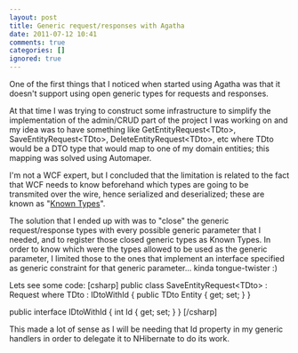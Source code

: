 ```yaml
---
layout: post
title: Generic request/responses with Agatha
date: 2011-07-12 10:41
comments: true
categories: []
ignored: true
---
```


One of the first things that I noticed when started using Agatha was that it doesn't support using open generic types for requests and responses.

At that time I was trying to construct some infrastructure to simplify the implementation of the admin/CRUD part of the project I was working on and my idea was to have something like GetEntityRequest&lt;TDto&gt;, SaveEntityRequest&lt;TDto&gt;, DeleteEntityRequest&lt;TDto&gt;, etc where TDto would be a DTO type that would map to one of my domain entities; this mapping was solved using Automaper.

I'm not a WCF expert, but I concluded that the limitation is related to the fact that WCF needs to know beforehand which types are going to be transmited over the wire, hence serialized and deserialized; these are known as "<a href="http://msdn.microsoft.com/en-us/library/ms730167.aspx">Known Types</a>".

The solution that I ended up with was to "close" the generic request/response types with every possible generic parameter that I needed, and to register those closed generic types as Known Types. In order to know which were the types allowed to be used as the generic parameter, I limited those to the ones that implement an interface specified as generic constraint for that generic parameter... kinda tongue-twister :)

Lets see some code:
[csharp]
public class SaveEntityRequest&lt;TDto&gt; : Request
	where TDto : IDtoWithId
{
	public TDto Entity { get; set; }
}

public interface IDtoWithId
{
	int Id { get; set; }
}
[/csharp]

This made a lot of sense as I will be needing that Id property in my generic handlers in order to delegate it to NHibernate to do its work.


